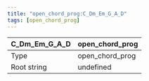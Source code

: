 ```yaml
---
title: "open_chord_prog:C_Dm_Em_G_A_D"
tags: [open_chord_prog]
---
```


|C_Dm_Em_G_A_D|open_chord_prog|
|---|---|
|Type|open_chord_prog|
|Root string|undefined|

